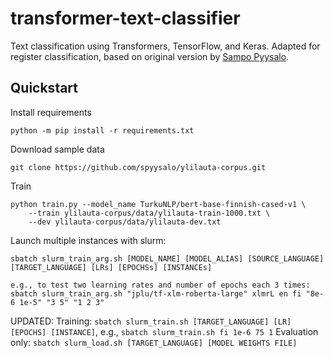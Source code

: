 # transformer-text-classifier

Text classification using Transformers, TensorFlow, and Keras. Adapted for register classification, based on original version by [Sampo Pyysalo](https://github.com/spyysalo/transformer-text-classifier).

## Quickstart

Install requirements

    python -m pip install -r requirements.txt

Download sample data

    git clone https://github.com/spyysalo/ylilauta-corpus.git

Train

    python train.py --model_name TurkuNLP/bert-base-finnish-cased-v1 \
        --train ylilauta-corpus/data/ylilauta-train-1000.txt \
        --dev ylilauta-corpus/data/ylilauta-dev.txt

Launch multiple instances with slurm:

    sbatch slurm_train_arg.sh [MODEL_NAME] [MODEL_ALIAS] [SOURCE_LANGUAGE] [TARGET_LANGUAGE] [LRs] [EPOCHSs] [INSTANCEs]

    e.g., to test two learning rates and number of epochs each 3 times:
    sbatch slurm_train_arg.sh "jplu/tf-xlm-roberta-large" xlmrL en fi "8e-6 1e-5" "3 5" "1 2 3"

UPDATED:
    Training: `sbatch slurm_train.sh [TARGET_LANGUAGE] [LR] [EPOCHS] [INSTANCE]`, e.g., `sbatch slurm_train.sh fi 1e-6 75 1`
    Evaluation only: `sbatch slurm_load.sh [TARGET_LANGUAGE] [MODEL WEIGHTS FILE]`
